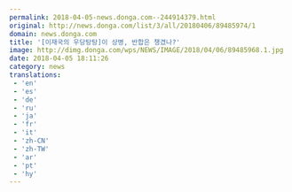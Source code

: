 ```yaml
---
permalink: 2018-04-05-news.donga.com--244914379.html
original: http://news.donga.com/list/3/all/20180406/89485974/1
domain: news.donga.com
title: '[이재국의 우당탕탕]이 상병, 반합은 챙겼나?'
image: http://dimg.donga.com/wps/NEWS/IMAGE/2018/04/06/89485968.1.jpg
date: 2018-04-05 18:11:26
category: news
translations: 
 - 'en'
 - 'es'
 - 'de'
 - 'ru'
 - 'ja'
 - 'fr'
 - 'it'
 - 'zh-CN'
 - 'zh-TW'
 - 'ar'
 - 'pt'
 - 'hy'
---
```


